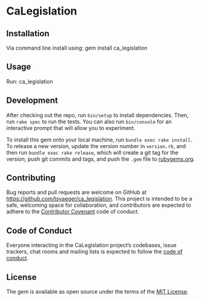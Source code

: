 # CaLegislation



## Installation

Via command line install using:  gem install ca_legislation 

## Usage

Run: ca_legislation

## Development

After checking out the repo, run `bin/setup` to install dependencies. Then, run `rake spec` to run the tests. You can also run `bin/console` for an interactive prompt that will allow you to experiment.

To install this gem onto your local machine, run `bundle exec rake install`. To release a new version, update the version number in `version.rb`, and then run `bundle exec rake release`, which will create a git tag for the version, push git commits and tags, and push the `.gem` file to [rubygems.org](https://rubygems.org).

## Contributing

Bug reports and pull requests are welcome on GitHub at https://github.com/tsyaeger/ca_legislation. This project is intended to be a safe, welcoming space for collaboration, and contributors are expected to adhere to the [Contributor Covenant](http://contributor-covenant.org) code of conduct.

## Code of Conduct

Everyone interacting in the CaLegislation project’s codebases, issue trackers, chat rooms and mailing lists is expected to follow the [code of conduct](https://github.com/tsyaeger/ca_legislation/blob/master/CODE_OF_CONDUCT.md).

## License

The gem is available as open source under the terms of the [MIT License](https://opensource.org/licenses/MIT).
